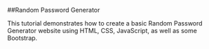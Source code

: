 ##Random Password Generator

This tutorial demonstrates how to create a basic Random Password Generator website using HTML, CSS, JavaScript, as well as some Bootstrap.
